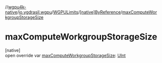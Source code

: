 //[wgpu4k-native](../../../../index.md)/[io.ygdrasil.wgpu](../../index.md)/[WGPULimits](../index.md)/[[native]ByReference](index.md)/[maxComputeWorkgroupStorageSize](max-compute-workgroup-storage-size.md)

# maxComputeWorkgroupStorageSize

[native]\
open override var [maxComputeWorkgroupStorageSize](max-compute-workgroup-storage-size.md): [UInt](https://kotlinlang.org/api/core/kotlin-stdlib/kotlin/-u-int/index.html)